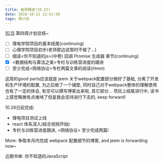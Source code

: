 ```yaml
---
title: 每周精进(10.22)
date: 2018-10-22 22:51:50
tags: 周计划
---
```


[10.15](https://jeremygo.cn/2018/10/15/%E6%AF%8F%E5%91%A8%E7%B2%BE%E8%BF%9B-10-15/) 第四周计划总结~

- [ ] 理电学院项目的基本结尾(continuing)
- [ ] 心理学院项目初步(老师那边说暂时不做了...)
- [ ] 细读<你不知道的js>(中卷) 回调 Promise 生成器 章节(continuing)
- [x] <数据结构与算法之美>专栏与训练营进度的跟进
- [ ] 至少完成<网络协议>专栏两篇文章的阅读(Hmm)

这周的good parts应该就是 jeem 关于webpack配置部分做好了基础, 分离了开发和生产环境的配置, 为之后做了一个铺垫, 同时自己对于webpack整体的理解使用也有了一定的体会, 有空可以撰写博客出来啦, 其它部分... 项目上结尾进行中, 读书上感觉略微有点难啃了但是我会坚持进行下去的, keep forward!

10.28日前完成:

- 理电项目测试上线
- react 体系深入(结合视频开始)
- 专栏与训练营进度跟进, <网络协议> 至少完成两篇!

More: 争取本月内完成 webpack 配置细节的博客, and jeem is forwarding now~

近期书单:  你不知道的JavaScript